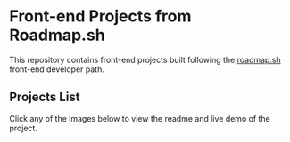 # Front-end Projects from Roadmap.sh

This repository contains front-end projects built following the [roadmap.sh](https://roadmap.sh/) front-end developer path.

## Projects List



Click any of the images below to view the readme and live demo of the project.
